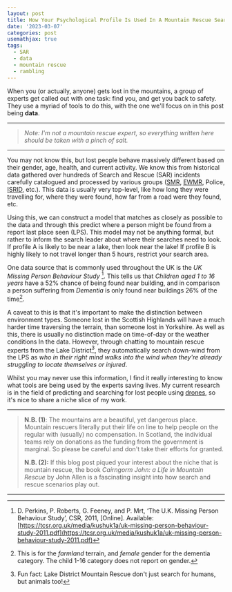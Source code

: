```yaml
---
layout: post
title: How Your Psychological Profile Is Used In A Mountain Rescue Search
date: '2023-03-07'
categories: post
usemathjax: true
tags:
  - SAR
  - data
  - mountain rescue
  - rambling
---
```


When you (or actually, anyone) gets lost in the mountains, a group of experts get called out with one task: find you, and get you back to safety. They use a myriad of tools to do this, with the one we'll focus on in this post being **data**.

---

> _Note: I'm not a mountain rescue expert, so everything written here should be taken with a pinch of salt._

---

You may not know this, but lost people behave massively different based on their gender, age, health, and current activity. We know this from historical data gathered over hundreds of Search and Rescue (SAR) incidents carefully catalogued and processed by various groups ([SMR](https://www.scottishmountainrescue.org/), [EWMR](https://www.mountain.rescue.org.uk/), Police, [ISRID](https://www.dbs-sar.com/SAR_Research/ISRID.htm), etc.). This data is usually very top-level, like how long they were travelling for, where they were found, how far from a road were they found, etc.

Using this, we can construct a model that matches as closely as possible to the data and through this predict where a person might be found from a report last place seen (LPS). This model may not be anything formal, but rather to inform the search leader about where their searches need to look. If profile A is likely to be near a lake, then look near the lake! If profile B is highly likely to not travel longer than 5 hours, restrict your search area. 

One data source that is commonly used throughout the UK is the _UK Missing Person Behaviour Study_ [^fn2]. This tells us that _Children aged 1 to 16 years_ have a $52\%$ chance of being found near building, and in comparison a person suffering from _Dementia_ is only found near buildings $26\%$ of the time[^fn1].

A caveat to this is that it's important to make the distinction between environment types. Someone lost in the Scottish Highlands will have a much harder time traversing the terrain, than someone lost in Yorkshire. As well as this, there is usually no distinction made on time-of-day or the weather conditions In the data. However, through chatting to mountain rescue experts from the Lake District[^fn3], they automatically search down-wind from the LPS as _who in their right mind walks into the wind when they're already struggling to locate themselves or injured_.

Whilst you may never use this information, I find it really interesting to know what tools are being used by the experts saving lives. My current research is in the field of predicting and searching for lost people using [drones](https://github.com/iwishiwasaneagle/jdrones), so it's nice to share a niche slice of my work.

---

> **N.B. (1)**: The mountains are a beautiful, yet dangerous place. Mountain rescuers literally put their life on line to help people on the regular with (usually) no compensation. In Scotland, the individual teams rely on donations as the funding from the government is marginal. So please be careful and don't take their efforts for granted.
>
> **N.B. (2):** If this blog post piqued your interest about the niche that is mountain rescue, the book _Cairngorm John: a Life in Mountain Rescue_ by John Allen is a fascinating insight into how search and rescue scenarios play out.

---

[^fn1]: This is for the _farmland_ terrain, and _female_ gender for the dementia category. The child 1-16 category does not report on gender.

[^fn2]: D. Perkins, P. Roberts, G. Feeney, and P. Mrt, ‘The U.K. Missing Person Behaviour Study’, CSR, 2011, [Online]. Available: [https://tcsr.org.uk/media/kushuk1a/uk-missing-person-behaviour-study-2011.pdf](https://tcsr.org.uk/media/kushuk1a/uk-missing-person-behaviour-study-2011.pdf)

[^fn3]: Fun fact: Lake District Mountain Rescue don't just search for humans, but animals too!
